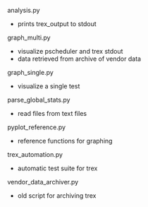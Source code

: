 analysis.py			
- prints trex_output to stdout

graph_multi.py
- visualize pscheduler and trex stdout
- data retrieved from archive of vendor data

graph_single.py	
- visualize a single test

parse_global_stats.py
- read files from text files

pyplot_reference.py
- reference functions for graphing

trex_automation.py
- automatic test suite for trex

vendor_data_archiver.py
- old script for archiving trex